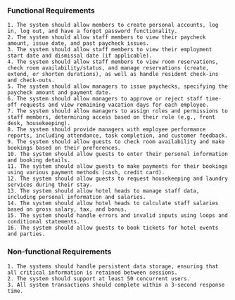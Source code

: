 ### Functional Requirements
    1. The system should allow members to create personal accounts, log in, log out, and have a forgot password functionality.
    2. The system should allow staff members to view their paycheck amount, issue date, and past paycheck issues.
    3. The system should allow staff members to view their employment start date and dismissal date (if applicable).
    4. The system should allow staff members to view room reservations, check room availability/status, and manage reservations (create, extend, or shorten durations), as well as handle resident check-ins and check-outs.
    5. The system should allow managers to issue paychecks, specifying the paycheck amount and payment date.       
    6. The system should allow managers to approve or reject staff time-off requests and view remaining vacation days for each employee.
    7. The system should allow managers to assign roles and permissions to staff members, determining access based on their role (e.g., front desk, housekeeping).
    8. The system should provide managers with employee performance reports, including attendance, task completion, and customer feedback.
    9. The system should allow guests to check room availability and make bookings based on their preferences.
    10. The system should allow guests to enter their personal information and booking details.
    11. The system should allow guests to make payments for their bookings using various payment methods (cash, credit card).
    12. The system should allow guests to request housekeeping and laundry services during their stay.
    13. The system should allow hotel heads to manage staff data, including personal information and salaries.
    14. The system should allow hotel heads to calculate staff salaries based on gross salary, tax, and bonus.
    15. The system should handle errors and invalid inputs using loops and conditional statements.
    16. The system should allow guests to book tickets for hotel events and parties.

### Non-functional Requirements
    1. The systems should handle persistent data storage, ensuring that all critical information is retained between sessions.
    2. The system should support at least 50 concurrent users.
    3. All system transactions should complete within a 3-second response time.